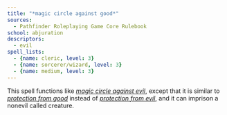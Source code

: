 ```yaml
---
title: "*magic circle against good*"
sources:
  - Pathfinder Roleplaying Game Core Rulebook
school: abjuration
descriptors:
  - evil
spell_lists:
  - {name: cleric, level: 3}
  - {name: sorcerer/wizard, level: 3}
  - {name: medium, level: 3}
---
```


This spell functions like [*magic circle against evil*](/spells/magic-circle-against-evil/), except that it is similar to [*protection from good*](/spells/protection-from-good/) instead of [*protection from evil*](/spells/protection-from-evil/), and it can imprison a nonevil called creature.

